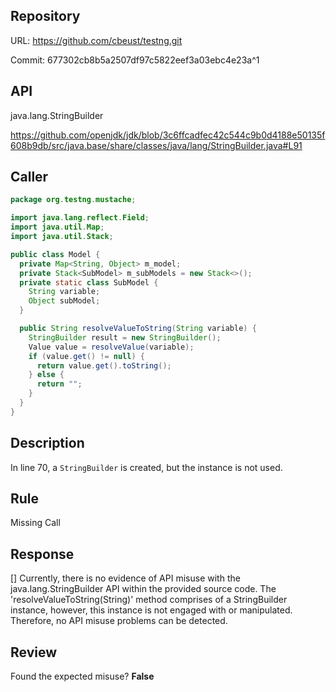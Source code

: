 ## Repository

URL: https://github.com/cbeust/testng.git

Commit: 677302cb8b5a2507df97c5822eef3a03ebc4e23a^1

## API

java.lang.StringBuilder

https://github.com/openjdk/jdk/blob/3c6ffcadfec42c544c9b0d4188e50135f608b9db/src/java.base/share/classes/java/lang/StringBuilder.java#L91

## Caller

```java
package org.testng.mustache;

import java.lang.reflect.Field;
import java.util.Map;
import java.util.Stack;

public class Model {
  private Map<String, Object> m_model;
  private Stack<SubModel> m_subModels = new Stack<>();
  private static class SubModel {
    String variable;
    Object subModel;
  }

  public String resolveValueToString(String variable) {
    StringBuilder result = new StringBuilder();
    Value value = resolveValue(variable);
    if (value.get() != null) {
      return value.get().toString();
    } else {
      return "";
    }
  }
}

```

## Description

In line 70, a `StringBuilder` is created, but the instance is not used.


## Rule

Missing Call

## Response

[]
Currently, there is no evidence of API misuse with the java.lang.StringBuilder API within the provided source code. The 'resolveValueToString(String)' method comprises of a StringBuilder instance, however, this instance is not engaged with or manipulated. Therefore, no API misuse problems can be detected.

## Review

Found the expected misuse? **False**

